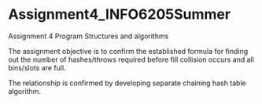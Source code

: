 # Assignment4_INFO6205Summer
Assignment 4 Program Structures and algorithms 

The assignment objective is to confirm the established formula for finding out the number of hashes/throws required before 
fill collision occurs and all bins/slots are full. 

The relationship is confirmed by developing separate chaining hash table algorithm. 


